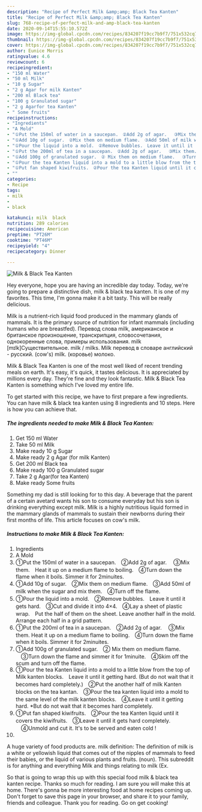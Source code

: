 ```yaml
---
description: "Recipe of Perfect Milk &amp;amp; Black Tea Kanten"
title: "Recipe of Perfect Milk &amp;amp; Black Tea Kanten"
slug: 768-recipe-of-perfect-milk-and-amp-black-tea-kanten
date: 2020-09-14T15:55:10.572Z
image: https://img-global.cpcdn.com/recipes/834207f19cc7b9f7/751x532cq70/milk-black-tea-kanten-recipe-main-photo.jpg
thumbnail: https://img-global.cpcdn.com/recipes/834207f19cc7b9f7/751x532cq70/milk-black-tea-kanten-recipe-main-photo.jpg
cover: https://img-global.cpcdn.com/recipes/834207f19cc7b9f7/751x532cq70/milk-black-tea-kanten-recipe-main-photo.jpg
author: Eunice Morris
ratingvalue: 4.6
reviewcount: 6
recipeingredient:
- "150 ml Water"
- "50 ml Milk"
- "10 g Sugar"
- "2 g Agar for milk Kanten"
- "200 ml Black tea"
- "100 g Granulated sugar"
- "2 g Agarfor tea Kanten"
- " Some fruits"
recipeinstructions:
- "Ingredients"
- "A Mold"
- "①Put the 150ml of water in a saucepan.　②Add 2g of agar. 　③Mix them.　Heat it up on a medium flame to boiling.　④Turn down the flame when it boils. Simmer it for 2minuites."
- "①Add 10g of sugar.　②Mix them on medium flame.　③Add 50ml of milk when the sugar and mix them.　④Turn off the flame."
- "①Pour the liquid into a mold.　②Remove bubbles.　Leave it until it gets hard.　③Cut and divide it into 4×4.　④Lay a sheet of plastic wrap.　Put the half of them on the sheet. Leave another half in the mold. Arrange each half in a grid pattern."
- "①Put the 200ml of tea in a saucepan.　②Add 2g of agar. 　③Mix them. Heat it up on a medium flame to boiling.　④Turn down the flame when it boils. Simmer it for 2minuites."
- "①Add 100g of granulated sugar.　② Mix them on medium flame. 　③Turn down the flame and simmer it for 1minuite.　④Skim off the scum and turn off the flame."
- "①Pour the tea Kanten liquid into a mold to a little blow from the top of Milk kanten blocks.　Leave it until it getting hard. (But do not wait that it becomes hard completely.)　②Put the another half of milk Kanten blocks on the tea kantan.　③Pour the tea kanten liquid into a mold to the same level of the milk kanten blocks.　④Leave it until it getting hard. *But do not wait that it becomes hard completely."
- "①Put fan shaped kiwifruits.　②Pour the tea Kanten liquid until it covers the kiwifruits.　③Leave it until it gets hard completely. 　④Unmold and cut it. It&#39;s to be served and eaten cold !"
- ""
categories:
- Recipe
tags:
- milk
- 
- black

katakunci: milk  black 
nutrition: 289 calories
recipecuisine: American
preptime: "PT26M"
cooktime: "PT46M"
recipeyield: "4"
recipecategory: Dinner

---
```



![Milk &amp; Black Tea Kanten](https://img-global.cpcdn.com/recipes/834207f19cc7b9f7/751x532cq70/milk-black-tea-kanten-recipe-main-photo.jpg)

Hey everyone, hope you are having an incredible day today. Today, we're going to prepare a distinctive dish, milk &amp; black tea kanten. It is one of my favorites. This time, I'm gonna make it a bit tasty. This will be really delicious.

Milk is a nutrient-rich liquid food produced in the mammary glands of mammals. It is the primary source of nutrition for infant mammals (including humans who are breastfed). Перевод слова milk, американское и британское произношение, транскрипция, словосочетания, однокоренные слова, примеры использования. milk [mɪlk]Существительное. milk / milks. Milk перевод в словаре английский - русский. (cow&#39;s) milk. (коровье) молоко.

Milk &amp; Black Tea Kanten is one of the most well liked of recent trending meals on earth. It's easy, it's quick, it tastes delicious. It is appreciated by millions every day. They're fine and they look fantastic. Milk &amp; Black Tea Kanten is something which I've loved my entire life.


To get started with this recipe, we have to first prepare a few ingredients. You can have milk &amp; black tea kanten using 8 ingredients and 10 steps. Here is how you can achieve that.

<!--inarticleads1-->

##### The ingredients needed to make Milk &amp; Black Tea Kanten:

1. Get 150 ml Water
1. Take 50 ml Milk
1. Make ready 10 g Sugar
1. Make ready 2 g Agar (for milk Kanten)
1. Get 200 ml Black tea
1. Make ready 100 g Granulated sugar
1. Take 2 g Agar(for tea Kanten)
1. Make ready  Some fruits


Something my dad is still looking for to this day. A beverage that the parent of a certain avetard wants his son to consume everyday but his son is drinking everything except milk. Milk is a highly nutritious liquid formed in the mammary glands of mammals to sustain their newborns during their first months of life. This article focuses on cow&#39;s milk. 

<!--inarticleads2-->

##### Instructions to make Milk &amp; Black Tea Kanten:

1. Ingredients
1. A Mold
1. ①Put the 150ml of water in a saucepan.　②Add 2g of agar. 　③Mix them.　Heat it up on a medium flame to boiling.　④Turn down the flame when it boils. Simmer it for 2minuites.
1. ①Add 10g of sugar.　②Mix them on medium flame.　③Add 50ml of milk when the sugar and mix them.　④Turn off the flame.
1. ①Pour the liquid into a mold.　②Remove bubbles.　Leave it until it gets hard.　③Cut and divide it into 4×4.　④Lay a sheet of plastic wrap.　Put the half of them on the sheet. Leave another half in the mold. Arrange each half in a grid pattern.
1. ①Put the 200ml of tea in a saucepan.　②Add 2g of agar. 　③Mix them. Heat it up on a medium flame to boiling.　④Turn down the flame when it boils. Simmer it for 2minuites.
1. ①Add 100g of granulated sugar.　② Mix them on medium flame. 　③Turn down the flame and simmer it for 1minuite.　④Skim off the scum and turn off the flame.
1. ①Pour the tea Kanten liquid into a mold to a little blow from the top of Milk kanten blocks.　Leave it until it getting hard. (But do not wait that it becomes hard completely.)　②Put the another half of milk Kanten blocks on the tea kantan.　③Pour the tea kanten liquid into a mold to the same level of the milk kanten blocks.　④Leave it until it getting hard. *But do not wait that it becomes hard completely.
1. ①Put fan shaped kiwifruits.　②Pour the tea Kanten liquid until it covers the kiwifruits.　③Leave it until it gets hard completely. 　④Unmold and cut it. It&#39;s to be served and eaten cold !
1. 


A huge variety of food products are. milk definition: The definition of milk is a white or yellowish liquid that comes out of the nipples of mammals to feed their babies, or the liquid of various plants and fruits. (noun). This subreddit is for anything and everything Milk and things relating to milk (Ex. 

So that is going to wrap this up with this special food milk &amp; black tea kanten recipe. Thanks so much for reading. I am sure you will make this at home. There's gonna be more interesting food at home recipes coming up. Don't forget to save this page in your browser, and share it to your family, friends and colleague. Thank you for reading. Go on get cooking!
